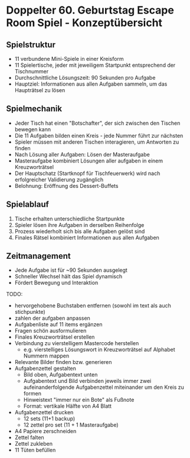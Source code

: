 # Doppelter 60. Geburtstag Escape Room Spiel - Konzeptübersicht

## Spielstruktur
- 11 verbundene Mini-Spiele in einer Kreisform
- 11 Spielertische, jeder mit jeweiligem Startpunkt entsprechend der Tischnummer
- Durchschnittliche Lösungszeit: 90 Sekunden pro Aufgabe
- Hauptziel: Informationen aus allen Aufgaben sammeln, um das Haupträtsel zu lösen

## Spielmechanik
- Jeder Tisch hat einen "Botschafter", der sich zwischen den Tischen bewegen kann
- Die 11 Aufgaben bilden einen Kreis - jede Nummer führt zur nächsten
- Spieler müssen mit anderen Tischen interagieren, um Antworten zu finden
- Nach Lösung aller Aufgaben: Lösen der Masteraufgabe
- Masteraufgabe kombiniert Lösungen aller aufgaben in einem Kreuzworträtsel
- Der Hauptschatz (Startknopf für Tischfeuerwerk) wird nach erfolgreicher Validierung zugänglich
- Belohnung: Eröffnung des Dessert-Buffets

## Spielablauf
1. Tische erhalten unterschiedliche Startpunkte
2. Spieler lösen ihre Aufgaben in derselben Reihenfolge
3. Prozess wiederholt sich bis alle Aufgaben gelöst sind
4. Finales Rätsel kombiniert Informationen aus allen Aufgaben

## Zeitmanagement
- Jede Aufgabe ist für ~90 Sekunden ausgelegt
- Schneller Wechsel hält das Spiel dynamisch
- Fördert Bewegung und Interaktion


TODO:
- hervorgehobene Buchstaben entfernen (sowohl im text als auch stichpunkte)
- zahlen der aufgaben anpassen
- Aufgabenliste auf 11 items ergänzen
- Fragen schön ausformulieren
- Finales Kreuzworträtsel erstellen
- Verbindung zu vierstelligem Mastercode herstellen
	- e.g. vierstelliges Lösungswort in Kreuzworträtsel auf Alphabet Nummern mappen
- Relevante Bilder finden bzw. generieren
- Aufgabenzettel gestalten
	- Bild oben, Aufgabentext unten
	- Aufgabentext und Bild verbinden jeweils immer zwei aufeinanderfolgende Aufgabenzettel miteinander um den Kreis zu formen
	- Hinweistext "immer nur ein Bote" als Fußnote
	- Format: vertikale Hälfte von A4 Blatt
- Aufgabenzettel drucken
	- 12 sets (11+1 backup)
	- 12 zettel pro set (11 + 1 Masteraufgabe)
- A4 Papiere zerschneiden
- Zettel falten
- Zettel zukleben
- 11 Tüten befüllen